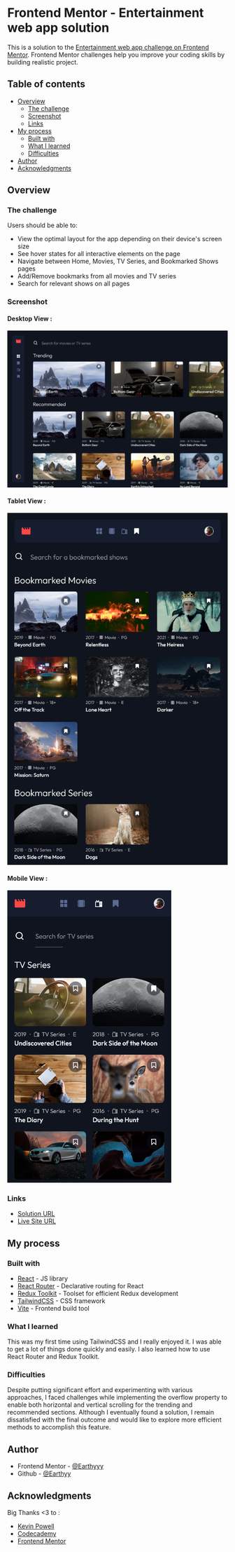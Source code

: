 # Frontend Mentor - Entertainment web app solution

This is a solution to the [Entertainment web app challenge on Frontend Mentor](https://www.frontendmentor.io/challenges/entertainment-web-app-J-UhgAW1X). Frontend Mentor challenges help you improve your coding skills by building realistic project.

## Table of contents

- [Overview](#overview)
  - [The challenge](#the-challenge)
  - [Screenshot](#screenshot)
  - [Links](#links)
- [My process](#my-process)
  - [Built with](#built-with)
  - [What I learned](#what-i-learned)
  - [Difficulties](#difficulties)
- [Author](#author)
- [Acknowledgments](#acknowledgments)



## Overview

### The challenge

Users should be able to:

- View the optimal layout for the app depending on their device's screen size
- See hover states for all interactive elements on the page
- Navigate between Home, Movies, TV Series, and Bookmarked Shows pages
- Add/Remove bookmarks from all movies and TV series
- Search for relevant shows on all pages


### Screenshot

#### Desktop View :
![](./desktop-view.png)

#### Tablet View :
![](./tablet-view.png)

#### Mobile View :
![](./mobile-view.png)

### Links

- [Solution URL](https://your-solution-url.com)
- [Live Site URL](https://your-live-site-url.com)

## My process

### Built with

- [React](https://reactjs.org/) - JS library
- [React Router](https://reactrouter.com/) - Declarative routing for React
- [Redux Toolkit](https://redux-toolkit.js.org/) - Toolset for efficient Redux development
- [TailwindCSS](https://tailwindcss.com/) - CSS framework
- [Vite](https://vitejs.dev/) - Frontend build tool



### What I learned

This was my first time using TailwindCSS and I really enjoyed it. I was able to get a lot of things done quickly and easily. I also learned how to use React Router and Redux Toolkit. 



### Difficulties

Despite putting significant effort and experimenting with various approaches, I faced challenges while implementing the overflow property to enable both horizontal and vertical scrolling for the trending and recommended sections. Although I eventually found a solution, I remain dissatisfied with the final outcome and would like to explore more efficient methods to accomplish this feature.






## Author


- Frontend Mentor - [@Earthyyy](https://www.frontendmentor.io/profile/Earthyyy)
- Github - [@Earthyy](https://github.com/Earthyyy)



## Acknowledgments

Big Thanks <3 to :

* [Kevin Powell](https://www.youtube.com/@KevinPowell)
* [Codecademy](https://www.codecademy.com)
* [Frontend Mentor](https://www.frontendmentor.io/)

